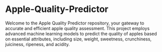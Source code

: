 # Apple-Quality-Predictor
Welcome to the Apple Quality Predictor repository, your gateway to accurate and efficient apple quality assessment. This project employs advanced machine learning models to predict the quality of apples based on essential attributes, including size, weight, sweetness, crunchiness, juiciness, ripeness, and acidity.
